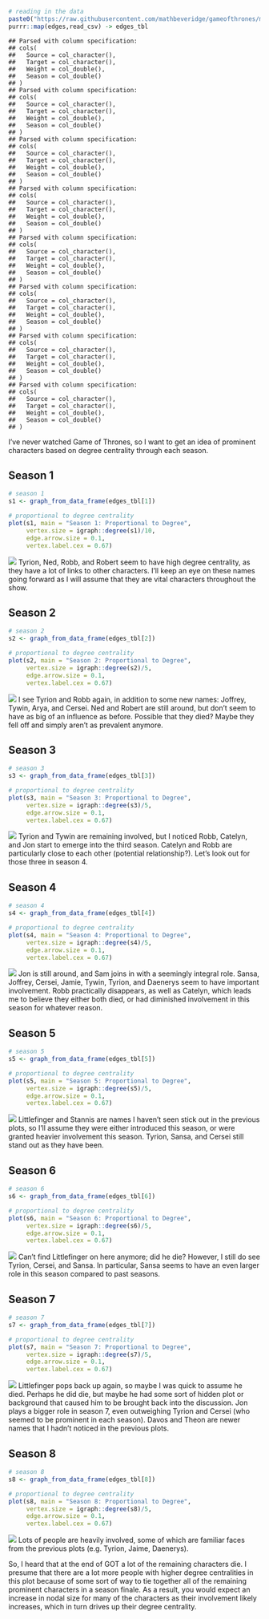 ``` r
# reading in the data
paste0("https://raw.githubusercontent.com/mathbeveridge/gameofthrones/master/data/got-s",1:8,"-edges.csv") -> edges
purrr::map(edges,read_csv) -> edges_tbl
```

    ## Parsed with column specification:
    ## cols(
    ##   Source = col_character(),
    ##   Target = col_character(),
    ##   Weight = col_double(),
    ##   Season = col_double()
    ## )
    ## Parsed with column specification:
    ## cols(
    ##   Source = col_character(),
    ##   Target = col_character(),
    ##   Weight = col_double(),
    ##   Season = col_double()
    ## )
    ## Parsed with column specification:
    ## cols(
    ##   Source = col_character(),
    ##   Target = col_character(),
    ##   Weight = col_double(),
    ##   Season = col_double()
    ## )
    ## Parsed with column specification:
    ## cols(
    ##   Source = col_character(),
    ##   Target = col_character(),
    ##   Weight = col_double(),
    ##   Season = col_double()
    ## )
    ## Parsed with column specification:
    ## cols(
    ##   Source = col_character(),
    ##   Target = col_character(),
    ##   Weight = col_double(),
    ##   Season = col_double()
    ## )
    ## Parsed with column specification:
    ## cols(
    ##   Source = col_character(),
    ##   Target = col_character(),
    ##   Weight = col_double(),
    ##   Season = col_double()
    ## )
    ## Parsed with column specification:
    ## cols(
    ##   Source = col_character(),
    ##   Target = col_character(),
    ##   Weight = col_double(),
    ##   Season = col_double()
    ## )
    ## Parsed with column specification:
    ## cols(
    ##   Source = col_character(),
    ##   Target = col_character(),
    ##   Weight = col_double(),
    ##   Season = col_double()
    ## )

I’ve never watched Game of Thrones, so I want to get an idea of
prominent characters based on degree centrality through each season.

## Season 1

``` r
# season 1
s1 <- graph_from_data_frame(edges_tbl[1])

# proportional to degree centrality
plot(s1, main = "Season 1: Proportional to Degree",
     vertex.size = igraph::degree(s1)/10,
     edge.arrow.size = 0.1,
     vertex.label.cex = 0.67)
```

![](Investigation-3_files/figure-gfm/unnamed-chunk-2-1.png)<!-- -->
Tyrion, Ned, Robb, and Robert seem to have high degree centrality, as
they have a lot of links to other characters. I’ll keep an eye on these
names going forward as I will assume that they are vital characters
throughout the show.

## Season 2

``` r
# season 2
s2 <- graph_from_data_frame(edges_tbl[2])

# proportional to degree centrality
plot(s2, main = "Season 2: Proportional to Degree",
     vertex.size = igraph::degree(s2)/5,
     edge.arrow.size = 0.1,
     vertex.label.cex = 0.67)
```

![](Investigation-3_files/figure-gfm/unnamed-chunk-3-1.png)<!-- --> I
see Tyrion and Robb again, in addition to some new names: Joffrey,
Tywin, Arya, and Cersei. Ned and Robert are still around, but don’t seem
to have as big of an influence as before. Possible that they died? Maybe
they fell off and simply aren’t as prevalent anymore.

## Season 3

``` r
# season 3
s3 <- graph_from_data_frame(edges_tbl[3])

# proportional to degree centrality
plot(s3, main = "Season 3: Proportional to Degree",
     vertex.size = igraph::degree(s3)/5,
     edge.arrow.size = 0.1,
     vertex.label.cex = 0.67)
```

![](Investigation-3_files/figure-gfm/unnamed-chunk-4-1.png)<!-- -->
Tyrion and Tywin are remaining involved, but I noticed Robb, Catelyn,
and Jon start to emerge into the third season. Catelyn and Robb are
particularly close to each other (potential relationship?). Let’s look
out for those three in season 4.

## Season 4

``` r
# season 4
s4 <- graph_from_data_frame(edges_tbl[4])

# proportional to degree centrality
plot(s4, main = "Season 4: Proportional to Degree",
     vertex.size = igraph::degree(s4)/5,
     edge.arrow.size = 0.1,
     vertex.label.cex = 0.67)
```

![](Investigation-3_files/figure-gfm/unnamed-chunk-5-1.png)<!-- --> Jon
is still around, and Sam joins in with a seemingly integral role. Sansa,
Joffrey, Cersei, Jamie, Tywin, Tyrion, and Daenerys seem to have
important involvement. Robb practically disappears, as well as Catelyn,
which leads me to believe they either both died, or had diminished
involvement in this season for whatever reason.

## Season 5

``` r
# season 5
s5 <- graph_from_data_frame(edges_tbl[5])

# proportional to degree centrality
plot(s5, main = "Season 5: Proportional to Degree",
     vertex.size = igraph::degree(s5)/5,
     edge.arrow.size = 0.1,
     vertex.label.cex = 0.67)
```

![](Investigation-3_files/figure-gfm/unnamed-chunk-6-1.png)<!-- -->
Littlefinger and Stannis are names I haven’t seen stick out in the
previous plots, so I’ll assume they were either introduced this season,
or were granted heavier involvement this season. Tyrion, Sansa, and
Cersei still stand out as they have been.

## Season 6

``` r
# season 6
s6 <- graph_from_data_frame(edges_tbl[6])

# proportional to degree centrality
plot(s6, main = "Season 6: Proportional to Degree",
     vertex.size = igraph::degree(s6)/5,
     edge.arrow.size = 0.1,
     vertex.label.cex = 0.67)
```

![](Investigation-3_files/figure-gfm/unnamed-chunk-7-1.png)<!-- -->
Can’t find Littlefinger on here anymore; did he die? However, I still
do see Tyrion, Cersei, and Sansa. In particular, Sansa seems to have an
even larger role in this season compared to past seasons.

## Season 7

``` r
# season 7
s7 <- graph_from_data_frame(edges_tbl[7])

# proportional to degree centrality
plot(s7, main = "Season 7: Proportional to Degree",
     vertex.size = igraph::degree(s7)/5,
     edge.arrow.size = 0.1,
     vertex.label.cex = 0.67)
```

![](Investigation-3_files/figure-gfm/unnamed-chunk-8-1.png)<!-- -->
Littlefinger pops back up again, so maybe I was quick to assume he died.
Perhaps he did die, but maybe he had some sort of hidden plot or
background that caused him to be brought back into the discussion. Jon
plays a bigger role in season 7, even outweighing Tyrion and Cersei (who
seemed to be prominent in each season). Davos and Theon are newer names
that I hadn’t noticed in the previous plots.

## Season 8

``` r
# season 8
s8 <- graph_from_data_frame(edges_tbl[8])

# proportional to degree centrality
plot(s8, main = "Season 8: Proportional to Degree",
     vertex.size = igraph::degree(s8)/5,
     edge.arrow.size = 0.1,
     vertex.label.cex = 0.67)
```

![](Investigation-3_files/figure-gfm/unnamed-chunk-9-1.png)<!-- --> Lots
of people are heavily involved, some of which are familiar faces from
the previous plots (e.g. Tyrion, Jaime, Daenerys).

So, I heard that at the end of GOT a lot of the remaining characters
die. I presume that there are a lot more people with higher degree
centralities in this plot because of some sort of way to tie together
all of the remaining prominent characters in a season finale. As a
result, you would expect an increase in nodal size for many of the
characters as their involvement likely increases, which in turn drives
up their degree centrality.
